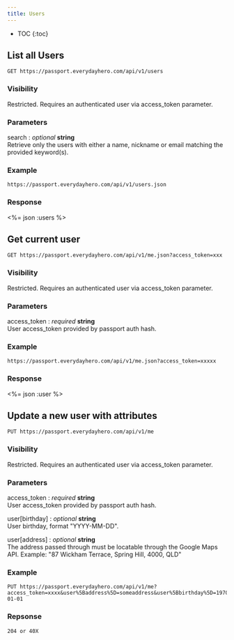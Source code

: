 ```yaml
---
title: Users
---
```


* TOC
{:toc}

## List all Users

    GET https://passport.everydayhero.com/api/v1/users

### Visibility

Restricted. Requires an authenticated user via access_token parameter.

### Parameters

search : _optional_ **string**<br/>
Retrieve only the users with either a name, nickname or email matching the provided keyword(s).

### Example

    https://passport.everydayhero.com/api/v1/users.json

### Response

<%= json :users %>

## Get current user

    GET https://passport.everydayhero.com/api/v1/me.json?access_token=xxx

### Visibility

Restricted. Requires an authenticated user via access_token parameter.

### Parameters

access_token : _required_ **string**<br/>
User access_token provided by passport auth hash.

### Example

    https://passport.everydayhero.com/api/v1/me.json?access_token=xxxxx

### Response

<%= json :user %>

## Update a new user with attributes

    PUT https://passport.everydayhero.com/api/v1/me

### Visibility

Restricted. Requires an authenticated user via access_token parameter.

### Parameters

access_token : _required_ **string**<br/>
User access_token provided by passport auth hash.

user[birthday] : _optional_ **string**<br/>
User birthday, format "YYYY-MM-DD".

user[address] : _optional_ **string**<br/>
The address passed through must be locatable through the Google Maps API. Example: "87 Wickham Terrace, Spring Hill, 4000, QLD"

### Example

    PUT https://passport.everydayhero.com/api/v1/me?access_token=xxxx&user%5Baddress%5D=someaddress&user%5Bbirthday%5D=1970-01-01

### Repsonse

    204 or 40X
